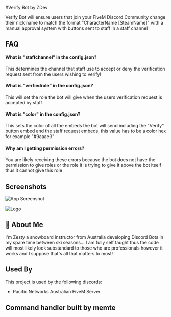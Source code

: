 
#Verify Bot by ZDev

Verify Bot will ensure users that join your FiveM Discord Community change their nick name to match the format "CharacterName [SteamName]" with a manual approval system with buttons sent to staff in a staff channel




## FAQ

#### What is "staffchannel" in the config.json?

This determines the channel that staff use to accept or deny the verification request sent from the users wishing to verify!

#### What is "verfiedrole" in the config.json?

This will set the role the bot will give when the users verification request is accepted by staff

#### What is "color" in the config.json?

This sets the color of all the embeds the bot will send including the "Verify" button embed and the staff request embeds, this value has to be a color hex for example "#9aaae3"

#### Why am I getting permission errors?

You are likely receiving these errors because the bot does not have the permission to give roles or the role it is trying to give it above the bot itself thus it cannot give this role






## Screenshots

![App Screenshot](https://cdn.discordapp.com/attachments/712226602674552852/1074243229505048636/Untitled-2.png)




![Logo](https://cdn.discordapp.com/attachments/712226602674552852/1074243372786667620/QuestRoundNEW_Border.png)


## 🚀 About Me
I'm Zesty a snowboard instructor from Australia developing Discord Bots in my spare time between ski seasons... I am fully self taught thus the code will most likely look substandard to those who are professionals however it works and I suppose that's all that matters to most!


## Used By

This project is used by the following discords:

- Pacific Networks Australian FiveM Server


## Command handler built by memte
